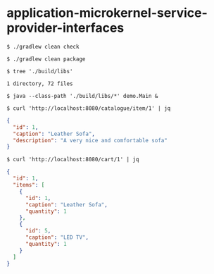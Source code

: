# application-microkernel-service-provider-interfaces

```shell
$ ./gradlew clean check
```

```shell
$ ./gradlew clean package
```

```shell
$ tree './build/libs'
```

```
1 directory, 72 files
```

```shell
$ java --class-path './build/libs/*' demo.Main &
```

```shell
$ curl 'http://localhost:8080/catalogue/item/1' | jq
```

```json
{
  "id": 1,
  "caption": "Leather Sofa",
  "description": "A very nice and comfortable sofa"
}
```

```shell
$ curl 'http://localhost:8080/cart/1' | jq
```

```json
{
  "id": 1,
  "items": [
    {
      "id": 1,
      "caption": "Leather Sofa",
      "quantity": 1
    },
    {
      "id": 5,
      "caption": "LED TV",
      "quantity": 1
    }
  ]
}
```
